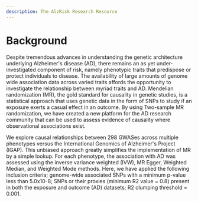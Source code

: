 ```yaml
---
description: The AlzRisk Research Resource
---
```


# Background

Despite tremendous advances in understanding the genetic architecture underlying Alzheimer's disease \(AD\), there remains an as yet under-investigated component of risk, namely phenotypic traits that predispose or protect individuals to disease. The availability of large amounts of genome wide association data across varied traits affords the opportunity to investigate the relationship between myriad traits and AD. Mendelian randomization \(MR\), the gold standard for causality in genetic studies, is a statistical approach that uses genetic data in the form of SNPs to study if an exposure exerts a casual effect in an outcome. By using Two-sample MR randomization, we have created a new platform for the AD research community that can be used to assess evidence of causality where observational associations exist.

We explore causal relationships between 298 GWASes across multiple phenotypes versus the International Genomics of Alzheimer's Project \(IGAP\). This unbiased approach greatly simplifies the implementation of MR by a simple lookup. For each phenotype, the association with AD was assessed using the inverse variance weighted \(IVW\), MR Egger, Weighted Median, and Weighted Mode methods. Here, we have applied the following inclusion criteria; genome-wide associated SNPs with a minimum p-value less than 5.0x10-8; SNPs or their proxies \(minimum R2 value = 0.8\) present in both the exposure and outcome \(AD\) datasets; R2 clumping threshold = 0.001.

